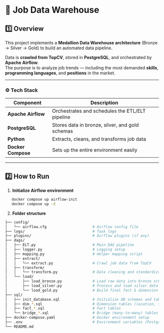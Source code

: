 # 🧠 Job Data Warehouse

## 1️⃣ Overview
This project implements a **Medallion Data Warehouse architecture** (Bronze → Silver → Gold) to build an automated data pipeline.

Data is **crawled from TopCV**, stored in **PostgreSQL**, and orchestrated by **Apache Airflow**.  
The purpose is to analyze job trends — including the most demanded **skills**, **programming languages**, and **positions** in the market.

---

### ⚙️ Tech Stack

| Component | Description |
|------------|-------------|
| **Apache Airflow** | Orchestrates and schedules the ETL/ELT pipeline |
| **PostgreSQL** | Stores data in bronze, silver, and gold schemas |
| **Python** | Extracts, cleans, and transforms job data |
| **Docker Compose** | Sets up the entire environment easily |

---

## 2️⃣ How to Run

1. **Initialize Airflow environment**
```bash
   docker compose up airflow-init
   docker compose up -d
```
2. **Folder structure**
```bash
├── config/
│   └── airflow.cfg                     # Airflow config file
├── logs/                               # Task logs
├── plugins/                            # Airflow plugins (if any)
├── dags/
│   ├── ELT.py                          # Main DAG pipeline
│   ├── logger.py                       # Logging setup
│   ├── mapping.py                      # Helper mapping script
│   ├── extract/
│   │   └── extract.py                  # Crawl job data from TopCV
│   ├── transform/
│   │   └── transform.py                # Data cleaning and standardization
│   └── load/
│       ├── load_bronze.py              # Load raw data into bronze schema
│       ├── load_silver.py              # Process and load silver data
│       └── load_gold.py                # Build final fact & dimension tables
├── sql/
│   ├── init_database.sql               # Initialize DB schemas and tables
│   ├── dim_*.sql                       # Dimension tables (location, skill, etc.)
│   ├── fact_*.sql                      # Fact tables
│   └── bridge_*.sql                    # Bridge (many-to-many) tables
├── docker-compose.yaml                 # Docker environment setup
├── .env                                # Environment variables (Postgres, Airflow)
└── README.md
